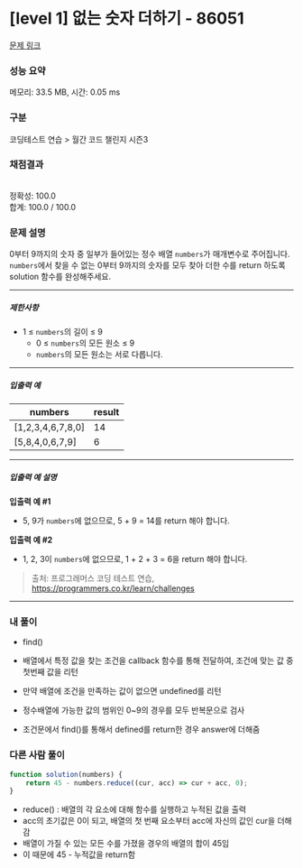 # [level 1] 없는 숫자 더하기 - 86051 

[문제 링크](https://school.programmers.co.kr/learn/courses/30/lessons/86051) 

### 성능 요약

메모리: 33.5 MB, 시간: 0.05 ms

### 구분

코딩테스트 연습 > 월간 코드 챌린지 시즌3

### 채점결과

<br/>정확성: 100.0<br/>합계: 100.0 / 100.0

### 문제 설명

<p>0부터 9까지의 숫자 중 일부가 들어있는 정수 배열 <code>numbers</code>가 매개변수로 주어집니다. <code>numbers</code>에서 찾을 수 없는 0부터 9까지의 숫자를 모두 찾아 더한 수를 return 하도록 solution 함수를 완성해주세요.</p>

<hr>

<h5>제한사항</h5>

<ul>
<li>1 ≤ <code>numbers</code>의 길이 ≤ 9

<ul>
<li>0 ≤ <code>numbers</code>의 모든 원소 ≤ 9</li>
<li><code>numbers</code>의 모든 원소는 서로 다릅니다.</li>
</ul></li>
</ul>

<hr>

<h5>입출력 예</h5>
<table class="table">
        <thead><tr>
<th>numbers</th>
<th>result</th>
</tr>
</thead>
        <tbody><tr>
<td>[1,2,3,4,6,7,8,0]</td>
<td>14</td>
</tr>
<tr>
<td>[5,8,4,0,6,7,9]</td>
<td>6</td>
</tr>
</tbody>
      </table>
<hr>

<h5>입출력 예 설명</h5>

<p><strong>입출력 예 #1</strong></p>

<ul>
<li>5, 9가 <code>numbers</code>에 없으므로, 5 + 9 = 14를 return 해야 합니다.</li>
</ul>

<p><strong>입출력 예 #2</strong></p>

<ul>
<li>1, 2, 3이 <code>numbers</code>에 없으므로, 1 + 2 + 3 = 6을 return 해야 합니다.</li>
</ul>


> 출처: 프로그래머스 코딩 테스트 연습, https://programmers.co.kr/learn/challenges

---

### 내 풀이
- find() 
- 배열에서 특정 값을 찾는 조건을 callback 함수를 통해 전달하여, 조건에 맞는 값 중 첫번째 값을 리턴
- 만약 배열에 조건을 만족하는 값이 없으면 undefined를 리턴

- 정수배열에 가능한 값의 범위인 0~9의 경우를 모두 반복문으로 검사
- 조건문에서 find()를 통해서 defined를 return한 경우 answer에 더해줌

### 다른 사람 풀이
```javascript
function solution(numbers) {
    return 45 - numbers.reduce((cur, acc) => cur + acc, 0);
}
```
- reduce() : 배열의 각 요소에 대해 함수를 실행하고 누적된 값을 출력
-  acc의 초기값은 0이 되고, 배열의 첫 번째 요소부터 acc에 자신의 값인 cur을 더해감
-  배열이 가질 수 있는 모든 수를 가졌을 경우의 배열의 합이 45임
-  이 때문에 45 - 누적값을 return함
